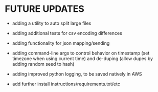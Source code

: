 # FUTURE UPDATES

- adding a utility to auto split large files

- adding additional tests for csv encoding differences

- adding functionality for json mapping/sending

- adding command-line args to control behavior on timestamp (set timezone when using current time) and de-duping (allow dupes by adding random seed to hash)

- adding improved python logging, to be saved natively in AWS

- add further install instructions/requirements.txt/etc
